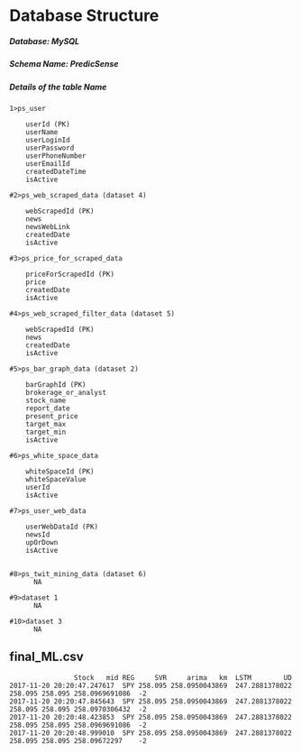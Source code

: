 # Database Structure
##### Database: MySQL
##### Schema Name: PredicSense
##### Details of the table Name
	1>ps_user

		userId (PK)
		userName 
		userLoginId  
		userPassword
		userPhoneNumber
		userEmailId  
		createdDateTime    
		isActive

	#2>ps_web_scraped_data (dataset 4)

		webScrapedId (PK)
		news
		newsWebLink
		createdDate
		isActive

	#3>ps_price_for_scraped_data

		priceForScrapedId (PK)
		price
		createdDate
		isActive

	#4>ps_web_scraped_filter_data (dataset 5)

		webScrapedId (PK)
		news
		createdDate
		isActive

	#5>ps_bar_graph_data (dataset 2)

		barGraphId (PK)
		brokerage_or_analyst 
		stock_name 
		report_date 
		present_price
		target_max 
		target_min
		isActive

	#6>ps_white_space_data

		whiteSpaceId (PK)
		whiteSpaceValue
		userId
		isActive

	#7>ps_user_web_data

		userWebDataId (PK)
		newsId
		upOrDown
		isActive


	#8>ps_twit_mining_data (dataset 6)
	      NA

	#9>dataset 1
	      NA

	#10>dataset 3 
	      NA

## final_ML.csv
					Stock	mid	REG		SVR		arima	km	LSTM		UD
	2017-11-20 20:20:47.247617	SPY	258.095	258.0950043869	247.2881378022	258.095	258.095	258.0969691086	-2
	2017-11-20 20:20:47.845643	SPY	258.095	258.0950043869	247.2881378022	258.095	258.095	258.0970306432	-2
	2017-11-20 20:20:48.423853	SPY	258.095	258.0950043869	247.2881378022	258.095	258.095	258.0969691086	-2
	2017-11-20 20:20:48.999010	SPY	258.095	258.0950043869	247.2881378022	258.095	258.095	258.09672297	-2


